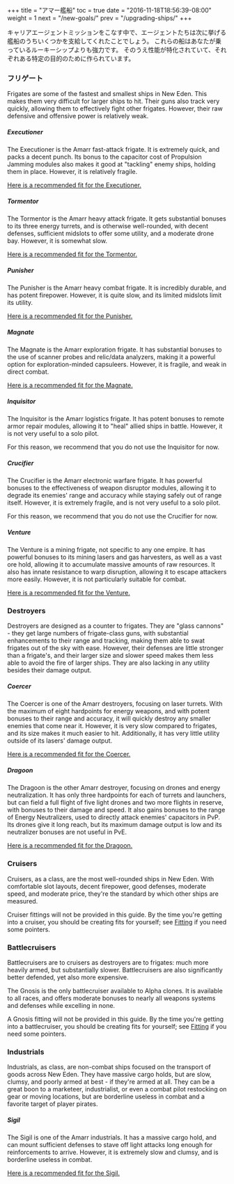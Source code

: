+++ title = "アマー艦船" toc = true date = "2016-11-18T18:56:39-08:00" weight = 1 next = "/new-goals/" prev = "/upgrading-ships/" +++

キャリアエージェントミッションをこなす中で、エージェントたちは次に挙げる艦船のうちいくつかを支給してくれたことでしょう。 これらの船はあなたが乗っているルーキーシップよりも強力です。 そのうえ性能が特化されていて、それぞれある特定の目的のために作られています。

### フリゲート

Frigates are some of the fastest and smallest ships in New Eden. This makes them very difficult for larger ships to hit. Their guns also track very quickly, allowing them to effectively fight other frigates. However, their raw defensive and offensive power is relatively weak.

##### Executioner

The Executioner is the Amarr fast-attack frigate. It is extremely quick, and packs a decent punch. Its bonus to the capacitor cost of Propulsion Jamming modules also makes it good at "tackling" enemy ships, holding them in place. However, it is relatively fragile.

[Here is a recommended fit for the Executioner.](/upgrading-ships/amarr/executioner/)

##### Tormentor

The Tormentor is the Amarr heavy attack frigate. It gets substantial bonuses to its three energy turrets, and is otherwise well-rounded, with decent defenses, sufficient midslots to offer some utility, and a moderate drone bay. However, it is somewhat slow.

[Here is a recommended fit for the Tormentor.](/upgrading-ships/amarr/tormentor/)

##### Punisher

The Punisher is the Amarr heavy combat frigate. It is incredibly durable, and has potent firepower. However, it is quite slow, and its limited midslots limit its utility.

[Here is a recommended fit for the Punisher.](/upgrading-ships/amarr/punisher/)

##### Magnate

The Magnate is the Amarr exploration frigate. It has substantial bonuses to the use of scanner probes and relic/data analyzers, making it a powerful option for exploration-minded capsuleers. However, it is fragile, and weak in direct combat.

[Here is a recommended fit for the Magnate.](/upgrading-ships/amarr/magnate/)

##### Inquisitor

The Inquisitor is the Amarr logistics frigate. It has potent bonuses to remote armor repair modules, allowing it to "heal" allied ships in battle. However, it is not very useful to a solo pilot.

For this reason, we recommend that you do not use the Inquisitor for now.

##### Crucifier

The Crucifier is the Amarr electronic warfare frigate. It has powerful bonuses to the effectiveness of weapon disruptor modules, allowing it to degrade its enemies' range and accuracy while staying safely out of range itself. However, it is extremely fragile, and is not very useful to a solo pilot.

For this reason, we recommend that you do not use the Crucifier for now.

##### Venture

The Venture is a mining frigate, not specific to any one empire. It has powerful bonuses to its mining lasers and gas harvesters, as well as a vast ore hold, allowing it to accumulate massive amounts of raw resources. It also has innate resistance to warp disruption, allowing it to escape attackers more easily. However, it is not particularly suitable for combat.

[Here is a recommended fit for the Venture.](/upgrading-ships/amarr/venture/)

### Destroyers

Destroyers are designed as a counter to frigates. They are "glass cannons" - they get large numbers of frigate-class guns, with substantial enhancements to their range and tracking, making them able to swat frigates out of the sky with ease. However, their defenses are little stronger than a frigate's, and their larger size and slower speed makes them less able to avoid the fire of larger ships. They are also lacking in any utility besides their damage output.

##### Coercer

The Coercer is one of the Amarr destroyers, focusing on laser turrets. With the maximum of eight hardpoints for energy weapons, and with potent bonuses to their range and accuracy, it will quickly destroy any smaller enemies that come near it. However, it is very slow compared to frigates, and its size makes it much easier to hit. Additionally, it has very little utility outside of its lasers' damage output.

[Here is a recommended fit for the Coercer.](/upgrading-ships/amarr/coercer/)

##### Dragoon

The Dragoon is the other Amarr destroyer, focusing on drones and energy neutralization. It has only three hardpoints for each of turrets and launchers, but can field a full flight of five light drones and two more flights in reserve, with bonuses to their damage and speed. It also gains bonuses to the range of Energy Neutralizers, used to directly attack enemies' capacitors in PvP. Its drones give it long reach, but its maximum damage output is low and its neutralizer bonuses are not useful in PvE.

[Here is a recommended fit for the Dragoon.](/upgrading-ships/amarr/dragoon/)

### Cruisers

Cruisers, as a class, are the most well-rounded ships in New Eden. With comfortable slot layouts, decent firepower, good defenses, moderate speed, and moderate price, they're the standard by which other ships are measured.

Cruiser fittings will not be provided in this guide. By the time you're getting into a cruiser, you should be creating fits for yourself; see [Fitting](/reference/fitting/) if you need some pointers.

### Battlecruisers

Battlecruisers are to cruisers as destroyers are to frigates: much more heavily armed, but substantially slower. Battlecruisers are also significantly better defended, yet also more expensive.

The Gnosis is the only battlecruiser available to Alpha clones. It is available to all races, and offers moderate bonuses to nearly all weapons systems and defenses while excelling in none.

A Gnosis fitting will not be provided in this guide. By the time you're getting into a battlecruiser, you should be creating fits for yourself; see [Fitting](/reference/fitting/) if you need some pointers.

### Industrials

Industrials, as class, are non-combat ships focused on the transport of goods across New Eden. They have massive cargo holds, but are slow, clumsy, and poorly armed at best - if they're armed at all. They can be a great boon to a marketeer, industrialist, or even a combat pilot restocking on gear or moving locations, but are borderline useless in combat and a favorite target of player pirates.

##### Sigil

The Sigil is one of the Amarr industrials. It has a massive cargo hold, and can mount sufficient defenses to stave off light attacks long enough for reinforcements to arrive. However, it is extremely slow and clumsy, and is borderline useless in combat.

[Here is a recommended fit for the Sigil.](/upgrading-ships/amarr/sigil/)